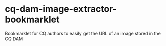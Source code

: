 cq-dam-image-extractor-bookmarklet
==================================

Bookmarklet for CQ authors to easily get the URL of an image stored in the CQ DAM
